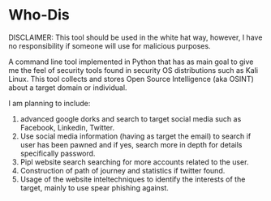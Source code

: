 # Who-Dis

DISCLAIMER: This tool should be used in the white hat way, however, I have no responsibility if someone will use for malicious purposes.

A command line tool implemented in Python that has as main goal to give me the feel of security tools found in security OS distributions such as Kali Linux.  This tool collects and stores Open Source Intelligence (aka OSINT) about a target domain or individual.

I am planning to include:
1) advanced google dorks and search to target social media such as Facebook, Linkedin, Twitter.
2) Use social media information (having as target the email) to search if user has been pawned and if yes, search more in depth for details specifically password.
3) Pipl website search searching for more accounts related to the user.
4) Construction of path of journey and statistics if twitter found.
5) Usage of the website inteltechniques to identify the interests of the target, mainly to use spear phishing against.
